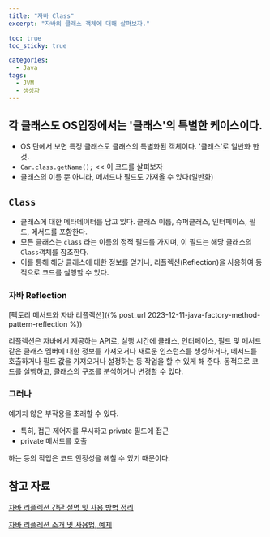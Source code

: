 ```yaml
---
title: "자바 Class"
excerpt: "자바의 클래스 객체에 대해 살펴보자."

toc: true
toc_sticky: true

categories:
  - Java
tags:
  - JVM
  - 생성자
---
```


## 각 클래스도 OS입장에서는 '클래스'의 특별한 케이스이다.
- OS 단에서 보면 특정 클래스도 클래스의 특별화된 객체이다. '클래스'로 일반화 한 것.
- `Car.class.getName();`  << 이 코드를 살펴보자
- 클래스의 이름 뿐 아니라, 메서드나 필드도 가져올 수 있다(일반화)

## `Class`

- 클래스에 대한 메타데이터를 담고 있다. 클래스 이름, 슈퍼클래스, 인터페이스, 필드, 메서드를 포함한다.
- 모든 클래스는 `class` 라는 이름의 정적 필드를 가지며, 이 필드는 해당 클래스의 `Class`객체를 참조한다.
- 이를 통해 해당 클래스에 대한 정보를 얻거나, 리플렉션(Reflection)을 사용하여 동적으로 코드를 실행할 수 있다.

### 자바 Reflection

[펙토리 메서드와 자바 리플렉션]({% post_url 2023-12-11-java-factory-method-pattern-reflection %})

리플렉션은 자바에서 제공하는 API로, 실행 시간에 클래스, 인터페이스, 필드 및 메서드 같은 클래스 멤버에 대한 정보를 가져오거나 새로운 인스턴스를 생성하거나, 메서드를 호출하거나 필드 값을 가져오거나 설정하는 등 작업을 할 수 있게 해 준다. 동적으로 코드를 실행하고, 클래스의 구조를 분석하거나 변경할 수 있다.

### 그러나

예기치 않은 부작용을 초래할 수 있다. 

- 특히, 접근 제어자를 무시하고 private 필드에 접근
- private 메서드를 호출

하는 등의 작업은 코드 안정성을 헤칠 수 있기 때문이다.

## 참고 자료

[자바 리플렉션 간단 설명 및 사용 방법 정리](https://blog.naver.com/PostView.nhn?blogId=gracefulife&logNo=220627537434)

[자바 리플레션 소개 및 사용법, 예제](https://hbase.tistory.com/350)